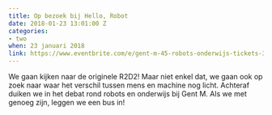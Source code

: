 ```yaml
---
title: Op bezoek bij Hello, Robot
date: 2018-01-23 13:01:00 Z
categories:
- two
when: 23 januari 2018
link: https://www.eventbrite.com/e/gent-m-45-robots-onderwijs-tickets-39290076677
---
```


We gaan kijken naar de originele R2D2! Maar niet enkel dat, we gaan ook op zoek naar waar het verschil tussen mens en machine nog licht. Achteraf duiken we in het debat rond robots en onderwijs bij Gent M. Als we met genoeg zijn, leggen we een bus in!
